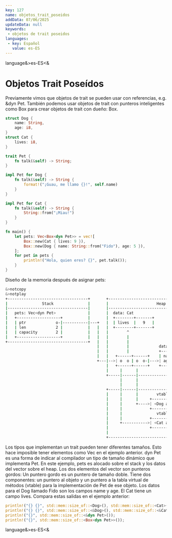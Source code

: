 ```yaml
---
key: 127
name: objetos_trait_poseidos
addData: 07/06/2025
updateData: null
keywords: 
 - objetos de trait poseidos
languages:
 - key: Español
   value: es-ES
---
```

language&>es-ES<&
# Objetos Trait Poseídos
Previamente vimos que objetos de trait se pueden usar con referencias, e.g. &dyn Pet. También podemos usar objetos de trait con punteros inteligentes como Box para crear objetos de trait con dueño: Box<dyn Pet>.

```rust
struct Dog {
    name: String,
    age: i8,
}
struct Cat {
    lives: i8,
}

trait Pet {
    fn talk(&self) -> String;
}

impl Pet for Dog {
    fn talk(&self) -> String {
        format!("¡Guau, me llamo {}!", self.name)
    }
}

impl Pet for Cat {
    fn talk(&self) -> String {
        String::from("¡Miau!")
    }
}

fn main() {
    let pets: Vec<Box<dyn Pet>> = vec![
        Box::new(Cat { lives: 9 }),
        Box::new(Dog { name: String::from("Fido"), age: 5 }),
    ];
    for pet in pets {
        println!("Hola, quien eres? {}", pet.talk());
    }
}
```

Diseño de la memoria después de asignar pets:

```bash
&>notcopy
&>notplay
+-----------------------------------+       +------------------------------------------------+
|               Stack               |       |                     Heap                       |  
|-----------------------------------|       |------------------------------------------------| 
|   pets: Vec<dyn Pet>              |       |  data: Cat                                     |
|   +-------------------+           |       |  +--------+-------+         +---+---+---+---+  |
|   | ptr             o-|-----------|---+   |  | lives  |   9   |         | f | i | d | o |  |
|   | len             2 |           |   |   |  +--------+-------+         +---+---+---+---+  |
|   | capacity        2 |           |   |   |        ^                      ^                |
|   +-------------------+           |   |   |        |                      |                |
+-----------------------------------+   |   |        |                      +---+            |
                                        |   |        |             data: Dog    |            |
                                        |   |        |             +-------+----|---------+  |
                                        |   |   +------+------+    | name  |    o , 4 , 4 |  |
                                        +---|-->| o  o | o  o-|--->| age   |            5 |  |
                                            |   +------+------+    +-------+--------------+  |
                                            |     |      |                                   |
                                            +-----|------|-----------------------------------+
                                                  |      |           
                                                  |      |                        program text
                                            +-----|------|-----------------------------------+
                                            |     |      |        vtable                     |
                                            |     |      |     +----------------------+      |
                                            |     |      +---->| <Dog as Pert>::talk  |      |
                                            |     |            +----------------------+      |
                                            |     |               vtable                     |
                                            |     |            +----------------------+      |
                                            |     +----------->| <Cat as Pert>::talk  |      |
                                            |                  +----------------------+      |
                                            |                                                |
                                            +------------------------------------------------+
```

Los tipos que implementan un trait pueden tener diferentes tamaños. Esto hace imposible tener elementos como Vec<dyn Pet> en el ejemplo anterior.
dyn Pet es una forma de indicar al compilador un tipo de tamaño dinámico que implementa Pet.
En este ejemplo, pets es alocado sobre el stack y los datos del vector sobre el heap. Los dos elementos del vector son punteros gordos:
Un puntero gordo es un puntero de tamaño doble. Tiene dos componentes: un puntero al objeto y un puntero a la tabla virtual de métodos (vtable) para la implementación de Pet de ese objeto.
Los datos para el Dog llamado Fido son los campos name y age. El Cat tiene un campo lives.
Compara estas salidas en el ejemplo anterior:

```rust
println!("{} {}", std::mem::size_of::<Dog>(), std::mem::size_of::<Cat>());
println!("{} {}", std::mem::size_of::<&Dog>(), std::mem::size_of::<&Cat>());
println!("{}", std::mem::size_of::<&dyn Pet>());
println!("{}", std::mem::size_of::<Box<dyn Pet>>());
```

language&>es-ES<&